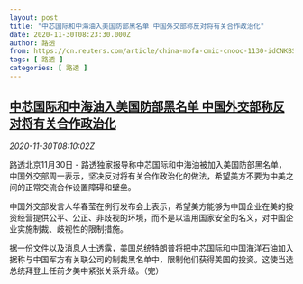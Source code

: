 ```yaml
---
layout: post
title: "中芯国际和中海油入美国防部黑名单 中国外交部称反对将有关合作政治化"
date: 2020-11-30T08:23:30.000Z
author: 路透
from: https://cn.reuters.com/article/china-mofa-cmic-cnooc-1130-idCNKBS28A0RA
tags: [ 路透 ]
categories: [ 路透 ]
---
```

<!--1606724610000-->
[中芯国际和中海油入美国防部黑名单 中国外交部称反对将有关合作政治化](https://cn.reuters.com/article/china-mofa-cmic-cnooc-1130-idCNKBS28A0RA)
------

<div>
<div><i>2020-11-30T08:10:02Z</i></div><p>路透北京11月30日 - 路透独家报导称中芯国际和中海油被加入美国防部黑名单，中国外交部周一表示，坚决反对将有关合作政治化的做法，希望美方不要为中美之间的正常交流合作设置障碍和壁垒。</p><p>中国外交部发言人华春莹在例行发布会上表示，希望美方能够为中国企业在美的投资经营提供公平、公正、非歧视的环境，而不是以滥用国家安全的名义，对中国企业实施制裁、歧视性的限制措施。</p><p>据一份文件以及消息人士透露，美国总统特朗普将把中芯国际和中国海洋石油加入据称与中国军方有关联公司的制裁黑名单中，限制他们获得美国的投资。这使当选总统拜登上任前夕美中紧张关系升级。（完）</p>
</div>
